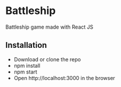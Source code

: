 # Battleship

Battleship game made with React JS

## Installation

- Download or clone the repo
- npm install
- npm start
- Open http://localhost:3000 in the browser